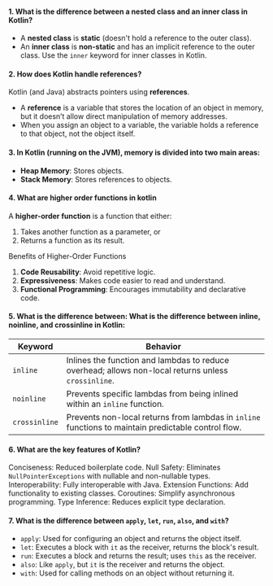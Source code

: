#### 1. What is the difference between a nested class and an inner class in Kotlin?
- A **nested class** is **static** (doesn't hold a reference to the outer class).
- An **inner class** is **non-static** and has an implicit reference to the outer class. Use the `inner` keyword for inner classes in Kotlin.
#### 2. How does Kotlin handle references?
Kotlin (and Java) abstracts pointers using **references**.
- A **reference** is a variable that stores the location of an object in memory, but it doesn’t allow direct manipulation of memory addresses.
- When you assign an object to a variable, the variable holds a reference to that object, not the object itself.
#### 3. In Kotlin (running on the JVM), memory is divided into two main areas:
- **Heap Memory**: Stores objects.
- **Stack Memory**: Stores references to objects.
#### 4. What are higher order functions in kotlin
A **higher-order function** is a function that either:
1. Takes another function as a parameter, or
2. Returns a function as its result.

Benefits of Higher-Order Functions
1. **Code Reusability**: Avoid repetitive logic.
2. **Expressiveness**: Makes code easier to read and understand.
3. **Functional Programming**: Encourages immutability and declarative code.

#### 5. What is the difference between: What is the difference between inline, noinline, and crossinline in Kotlin:

|Keyword|Behavior|
|---|---|
|`inline`|Inlines the function and lambdas to reduce overhead; allows non-local returns unless `crossinline`.|
|`noinline`|Prevents specific lambdas from being inlined within an `inline` function.|
|`crossinline`|Prevents non-local returns from lambdas in `inline` functions to maintain predictable control flow.|
#### 6. What are the key features of Kotlin?
Conciseness: Reduced boilerplate code.
Null Safety: Eliminates `NullPointerExceptions` with nullable and non-nullable types.
Interoperability: Fully interoperable with Java.
Extension Functions: Add functionality to existing classes.
Coroutines: Simplify asynchronous programming.
Type Inference: Reduces explicit type declaration.
#### 7. What is the difference between `apply`, `let`, `run`, `also`, and `with`?
- `apply`: Used for configuring an object and returns the object itself.
- `let`: Executes a block with `it` as the receiver, returns the block's result.
- `run`: Executes a block and returns the result; uses `this` as the receiver.
- `also`: Like `apply`, but `it` is the receiver and returns the object.
- `with`: Used for calling methods on an object without returning it.